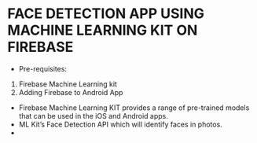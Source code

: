 # FACE DETECTION APP USING MACHINE LEARNING KIT ON FIREBASE

* Pre-requisites:

1. Firebase Machine Learning kit
2. Adding Firebase to Android App

* Firebase Machine Learning KIT provides a range of pre-trained models that can be used in the iOS and Android apps. 
* ML Kit’s Face Detection API which will identify faces in photos.
*

